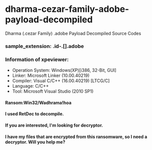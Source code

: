 # dharma-cezar-family-adobe-payload-decompiled
Dharma (.cezar Family) .adobe Payload Decompiled Source Codes
### sample_extension:        .id-<id>.[<email>].adobe
### Information of xpeviewer:
- Operation System: Windows(XP)[i386, 32-Bit, GUI]
- Linker: Microsoft Linker (10.00.40219)
- Compiler: Visual C/C++ (16.00.40219) [LTCG/C]
- Language: C/C++
- Tool: Microsoft Visual Studio (2010 SP1)

#### Ransom:Win32/Wadhrama!hoa
#### I used RetDec to decompile.
#### If you are interested, I'm looking for decryptor.
#### I have my files that are encrypted from this ransomware, so I need a decryptor. Will you help me?
